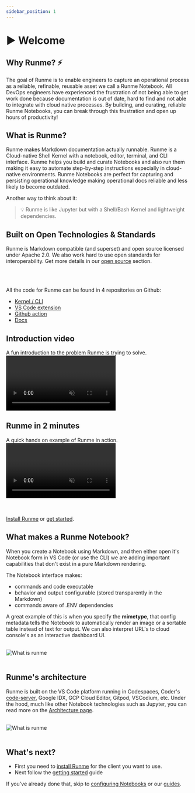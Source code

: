 ```yaml
---
sidebar_position: 1
---
```


# ▶ Welcome

## Why Runme? ⚡️

The goal of Runme is to enable engineers to capture an operational process as a reliable, refinable, reusable asset we call a Runme Notebook. All DevOps engineers have experienced the frustration of not being able to get work done because documentation is out of date, hard to find and not able to integrate with cloud native processes. By building, and curating, reliable Runme Notebooks, you can break through this frustration and open up hours of productivity!

## What is Runme?

Runme makes Markdown documentation actually runnable. Runme is a Cloud-native Shell Kernel with a notebook, editor, terminal, and CLI interface. Runme helps you build and curate Notebooks and also run them making it easy to automate step-by-step instructions especially in cloud-native environments. Runme Notebooks are perfect for capturing and persisting operational knowledge making operational docs reliable and less likely to become outdated.

Another way to think about it:

> 💡 Runme is like Jupyter but with a Shell/Bash Kernel and lightweight dependencies.

## Built on Open Technologies & Standards

Runme is Markdown compatible (and superset) and open source licensed under Apache 2.0. We also work hard to use open standards for interoperability. Get more details in our [open source](/resources/open-source) section.

<RunmeStars /><br /><br />

All the code for Runme can be found in 4 repositories on Github:

- [Kernel / CLI](https://github.com/stateful/runme)
- [VS Code extension](https://github.com/stateful/vscode-runme)
- [Github action](https://github.com/stateful/runme-action)
- [Docs](https://github.com/stateful/docs.runme.dev)

## Introduction video

A fun introduction to the problem Runme is trying to solve.
<video autoPlay loop muted playsInline controls>

  <source src="https://runme.dev/videos/hero.mp4" type="video/mp4" />
  <source src="https://runme.dev/videos/hero.webm" type="video/webm" />
</video>

## Runme in 2 minutes

A quick hands on example of Runme in action.
<video autoPlay loop muted playsInline controls>

  <source src="https://runme.dev/videos/runme-hello-world.mp4" type="video/mp4" />
</video>

<br /><br />
<Infobox type="sidenote" title="Jump forward">
[Install Runme](https://docs.runme.dev/installation) or [get started](https://docs.runme.dev/get-started).
</Infobox>

## What makes a Runme Notebook?

When you create a Notebook using Markdown, and then either open it's Notebook form in VS Code (or use the CLI) we are adding important capabilities that don't exist in a pure Markdown rendering.

The Notebook interface makes:

- commands and code executable
- behavior and output configurable (stored transparently in the Markdown)
- commands aware of .ENV dependencies

A great example of this is when you specify the **mimetype**, that config metadata tells the Notebook to automatically render an image or a sortable table instead of text for output. We can also interpret URL's to cloud console's as an interactive dashboard UI.

<br />
<img src="/img/notebook-components.png" style={{width: "80%", display: "inline"}} alt="What is runme"/>
<br /><br />

## Runme's architecture

Runme is built on the VS Code platform running in Codespaces, Coder's [code-server](https://github.com/coder/code-server), Google IDX, GCP Cloud Editor, Gitpod, VSCodium, etc. Under the hood, much like other Notebook technologies such as Jupyter, you can read more on the [Architecture page](/resources/architecture).

<br />
<img src="/img/venn.png" style={{width: "60%", display: "inline"}} alt="What is runme"/>
<br /><br />

## What's next?

- First you need to [install Runme](/installation) for the client you want to use.
- Next follow the [getting started](/getting-started) guide

If you've already done that, skip to [configuring Notebooks](/configuration) or our [guides](/guide).
